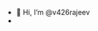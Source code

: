 - 👋 Hi, I’m @v426rajeev
-

<!---
v426rajeev/v426rajeev is a ✨ special ✨ repository because its `README.md` (this file) appears on your GitHub profile.
You can click the Preview link to take a look at your changes.
--->
